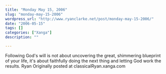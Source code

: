 ```yaml
---
title: "Monday May 15, 2006"
slug: "monday-may-15-2006"
wordpress_url: "http://www.ryanclarke.net/post/monday-may-15-2006/"
date: "2006-05-15"
tags: []
categories: ["Xanga"]
description: ""

---
```


Following God's will is not about uncovering the great, shimmering blueprint of your life, it's about faithfully doing the next thing and letting God work the results.
Ryan
Originally posted at classicalRyan.xanga.com
